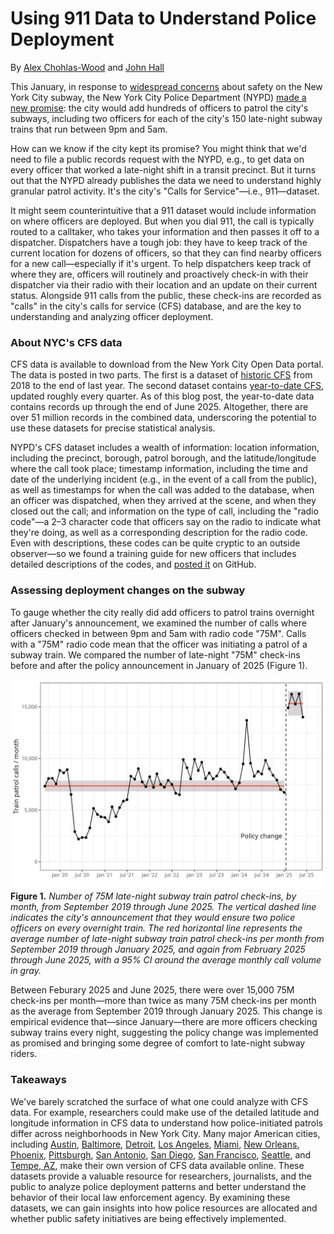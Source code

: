 # Using 911 Data to Understand Police Deployment

By [Alex Chohlas-Wood](alexchohlaswood.com) and [John Hall](https://x.com/jjhall_77)

This January, in response to [widespread concerns](https://www.vitalcitynyc.org/articles/what-to-do-about-subway-safety-nyc-policy-recommendations) about safety on the New York City subway, the New York City Police Department (NYPD) [made a new promise](https://ny1.com/nyc/all-boroughs/news/2025/01/16/nypd-to-deploy-1-050-more-officers-into-subway-stations--hochul-says): the city would add hundreds of officers to patrol the city's subways, including two officers for each of the city's 150 late-night subway trains that run between 9pm and 5am.

How can we know if the city kept its promise? 
You might think that we'd need to file a public records request with the NYPD, e.g., to get data on every officer that worked a late-night shift in a transit precinct. 
But it turns out that the NYPD already publishes the data we need to understand highly granular patrol activity. 
It's the city's "Calls for Service"—i.e., 911—dataset.

It might seem counterintuitive that a 911 dataset would include information on where officers are deployed. 
But when you dial 911, the call is typically routed to a calltaker, who takes your information and then passes it off to a dispatcher. 
Dispatchers have a tough job: they have to keep track of the current location for dozens of officers, so that they can find nearby officers for a new call—especially if it's urgent. 
To help dispatchers keep track of where they are, officers will routinely and proactively check-in with their dispatcher via their radio with their location and an update on their current status. 
Alongside 911 calls from the public, 
these check-ins are recorded as "calls" in the city's calls for service (CFS) database,
and are the key to understanding and analyzing officer deployment.

### About NYC's CFS data

CFS data is available to download from the New York City Open Data portal. 
The data is posted in two parts. 
The first is a dataset of [historic CFS](https://data.cityofnewyork.us/Public-Safety/NYPD-Calls-for-Service-Historic-/d6zx-ckhd/about_data) from 2018 to the end of last year. 
The second dataset contains [year-to-date CFS](https://data.cityofnewyork.us/Public-Safety/NYPD-Calls-for-Service-Year-to-Date-/n2zq-pubd/about_data), updated roughly every quarter. 
As of this blog post, the year-to-date data contains records up through the end of June 2025. 
Altogether, there are over 51 million records in the combined data, underscoring the potential to use these datasets for precise statistical analysis.

NYPD's CFS dataset includes a wealth of information: 
location information, including the precinct, borough, patrol borough, and the latitude/longitude where the call took place; 
timestamp information, including the time and date of the underlying incident (e.g., in the event of a call from the public), as well as timestamps for when the call was added to the database, when an officer was dispatched, when they arrived at the scene, and when they closed out the call;
and information on the type of call, including 
the "radio code"—a 2–3 character code that officers say on the radio to indicate what they're doing, 
as well as a corresponding description for the radio code. 
Even with descriptions, these codes can be quite cryptic to an outside observer—so we found a training guide for new officers that includes detailed descriptions of the codes, and [posted it](https://github.com/chohlasa/asa-911-blog-post/blob/main/docs/NYPD%20Police%20Student%20Guide%20(December%202020-February%202021).pdf) on GitHub.

### Assessing deployment changes on the subway

To gauge whether the city really did add officers to patrol trains overnight after January's announcement, we examined the number of calls where officers checked in between 9pm and 5am with radio code "75M". 
Calls with a "75M" radio code mean that the officer was initiating a patrol of a subway train.
We compared the number of late-night "75M" check-ins before and after the policy announcement in January of 2025 (Figure 1).

<img src="src/train_patrols.png"
data-fig-alt="A line graph showing the number of 75M late-night subway train patrol check-ins, by month, from September 2019 through June 2025. A vertical dashed line indicates the policy announcement, which occurred in January 2025. A red horizontal line represents the average number of late-night subway train patrol check-ins per month from September 2019 through January 2025, and again from February 2025 through June 2025, with a 95% CI around the average monthly call volume in gray. The post-announcement average is over 15,000 75M check-ins per month, where the pre-announcement average is a little under 7,500 75M check-ins per month, suggesting the policy change was implemented as promised. " />
**Figure 1.** *Number of 75M late-night subway train patrol check-ins, by month, from September 2019 through June 2025. The vertical dashed line indicates the city's announcement that they would ensure two police officers on every overnight train. The red horizontal line represents the average number of late-night subway train patrol check-ins per month from September 2019 through January 2025, and again from February 2025 through June 2025, with a 95% CI around the average monthly call volume in gray.*

Between Feburary 2025 and June 2025, there were over 15,000 75M check-ins per month—more than twice as many 75M check-ins per month as the average from September 2019 through January 2025.
This change is empirical evidence that—since January—there are more officers checking subway trains every night,
suggesting the policy change was implemented as promised and
bringing some degree of comfort to late-night subway riders.


### Takeaways

We've barely scratched the surface of what one could analyze with CFS data.
For example, researchers could make use of the detailed latitude and longitude information in CFS data
to understand how police-initiated patrols differ across neighborhoods in New York City.
Many major American cities, including 
[Austin](https://data.austintexas.gov/Public-Safety/APD-911-Calls-for-Service-2019-2024/e687-fx2y/about_data),
[Baltimore](https://data.baltimorecity.gov/datasets/baltimore::911-calls-for-services-2025),
[Detroit](https://data.detroitmi.gov/datasets/5868975fa1e7444cae8ca5240fc77c5b_0),
[Los Angeles](https://data.lacity.org/Public-Safety/LAPD-Calls-for-Service-2024-to-Present/xjgu-z4ju/about_data),
[Miami](https://www.miami-police.org/Records-Calls-For-Service.html),
[New Orleans](https://data.nola.gov/Public-Safety-and-Preparedness/Calls-for-Service-2025/4xwx-sfte/about_data), 
[Phoenix](https://www.phoenixopendata.com/dataset/calls-for-service),
[Pittsburgh](https://data.wprdc.org/dataset/allegheny-county-911-dispatches-ems-and-fire),
[San Antonio](https://webapp3.sanantonio.gov/policecalls/Default.aspx),
[San Diego](https://data.sandiego.gov/datasets/police-calls-for-service),
[San Francisco](https://data.sfgov.org/Public-Safety/Law-Enforcement-Dispatched-Calls-for-Service-Real-/gnap-fj3t/about_data), 
[Seattle](https://data.seattle.gov/Public-Safety/Call-Data/33kz-ixgy/about_data), 
and
[Tempe, AZ](https://data.tempe.gov/maps/tempegov::police-transparency-calls-for-service-all-data-dataset/about), 
make their own version of CFS data available online.
These datasets provide a valuable resource for researchers, journalists, and the public to analyze police deployment patterns and better understand the behavior of their local law enforcement agency. 
By examining these datasets, we can gain insights into how police resources are allocated and whether public safety initiatives are being effectively implemented.
